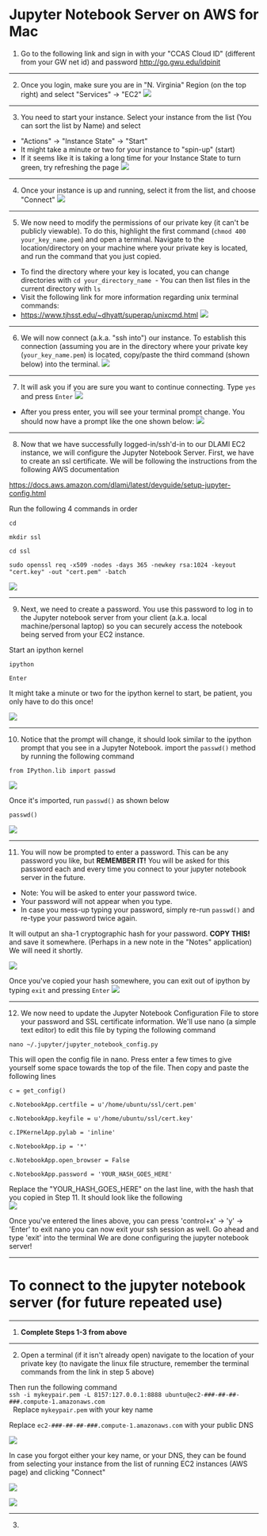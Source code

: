 # Jupyter Notebook Server on AWS for Mac
1.	Go to the following link and sign in with your "CCAS Cloud ID" (different from your GW net id) and password
http://go.gwu.edu/idpinit

---

2.	Once you login, make sure you are in "N. Virginia" Region (on the top right) and select "Services" -> "EC2"
![](https://raw.github.com/yuxiaohuang/aws-machine-learning-1/master/aws-machine-learning-1-master/Creating%20a%20DLAMI%20EC2%20Instance%20on%20GWU-AWS/screenshots/1.png)

---

3. You need to start your instance. Select your instance from the list (You can sort the list by Name) and select 
 - "Actions" -> "Instance State" -> "Start"
 - It might take a minute or two for your instance to "spin-up" (start)
 - If it seems like it is taking a long time for your Instance State to turn green, try refreshing the page
![](https://raw.github.com/yuxiaohuang/aws-machine-learning-1/master/aws-machine-learning-1-master/Jupyter%20Notebook%20Server%20Mac/screenshots/5.png)

---

4.	Once your instance is up and running, select it from the list, and choose "Connect"
![](https://github.com/yuxiaohuang/aws-machine-learning-1/blob/master/aws-machine-learning-1-master/Jupyter%20Notebook%20Server%20Mac/screenshots/2.png?raw=true)

---

5.	We now need to modify the permissions of our private key (it can't be publicly viewable). To do this, highlight the first command (`chmod 400 your_key_name.pem`) and open a terminal. Navigate to the location/directory on your machine where your private key is located, and run the command that you just copied.
  - To find the directory where your key is located, you can change directories with `cd your_directory_name`
  - You can then list files in the current directory with `ls`
  - Visit the following link for more information regarding unix terminal commands:
  - https://www.tjhsst.edu/~dhyatt/superap/unixcmd.html
![](https://github.com/yuxiaohuang/aws-machine-learning-1/blob/master/aws-machine-learning-1-master/Jupyter%20Notebook%20Server%20Mac/screenshots/3.png?raw=true)

---

6.	We will now connect (a.k.a. "ssh into") our instance. To establish this connection (assuming you are in the directory where your private key (`your_key_name.pem`) is located, copy/paste the third command (shown below) into the terminal.
 ![](https://raw.github.com/yuxiaohuang/aws-machine-learning-1/master/aws-machine-learning-1-master/Jupyter%20Notebook%20Server%20Mac/screenshots/4.png)

---

7. It will ask you if you are sure you want to continue connecting. Type `yes` and press `Enter`
![](https://raw.github.com/yuxiaohuang/aws-machine-learning-1/master/aws-machine-learning-1-master/Jupyter%20Notebook%20Server%20Mac/screenshots/6.png)
 - After you press enter, you will see your terminal prompt change. You should now have a prompt like the one shown below:
  ![](https://raw.github.com/yuxiaohuang/aws-machine-learning-1/master/aws-machine-learning-1-master/Jupyter%20Notebook%20Server%20Mac/screenshots/7.png)

---

8. Now that we have successfully logged-in/ssh'd-in to our DLAMI EC2 instance, we will configure the Jupyter Notebook Server. First, we have to create an ssl certificate. We will be following the instructions from the following AWS documentation  

https://docs.aws.amazon.com/dlami/latest/devguide/setup-jupyter-config.html <br/>

Run the following 4 commands in order

`
cd
`

`
mkdir ssl
`

`
cd ssl
`

`
sudo openssl req -x509 -nodes -days 365 -newkey rsa:1024 -keyout "cert.key" -out "cert.pem" -batch
`

![](https://raw.github.com/yuxiaohuang/aws-machine-learning-1/master/aws-machine-learning-1-master/Jupyter%20Notebook%20Server%20Mac/screenshots/8.png)

---

9. Next, we need to create a password. You use this password to log in to the Jupyter notebook server from your client (a.k.a. local machine/personal laptop) so you can securely access the notebook being served from your EC2 instance.

Start an ipython kernel

`
ipython  
`

`
Enter  
`

It might take a minute or two for the ipython kernel to start, be patient, you only have to do this once!

![](https://github.com/yuxiaohuang/aws-machine-learning-1/blob/master/aws-machine-learning-1-master/Jupyter%20Notebook%20Server%20Mac/screenshots/9.png?raw=true)

---

10. Notice that the prompt will change, it should look similar to the ipython prompt that you see in a Jupyter Notebook. import the `passwd()` method by running the following command

`
from IPython.lib import passwd  
`

![](https://raw.github.com/yuxiaohuang/aws-machine-learning-1/master/aws-machine-learning-1-master/Jupyter%20Notebook%20Server%20Mac/screenshots/10.png)

Once it's imported, run `passwd()` as shown below  

`
passwd()
`

![](https://github.com/yuxiaohuang/aws-machine-learning-1/blob/master/aws-machine-learning-1-master/Jupyter%20Notebook%20Server%20Mac/screenshots/11.png?raw=true)

---

11. You will now be prompted to enter a password. This can be any password you like, but **REMEMBER IT!** You will be asked for this password each and every time you connect to your jupyter notebook server in the future.
 -  Note: You will be asked to enter your password twice.
 -  Your password will not appear when you type.
 -  In case you mess-up typing your password, simply re-run `passwd()` and re-type your password twice again.

It will output an sha-1 cryptographic hash for your password. **COPY THIS!** and save it somewhere. (Perhaps in a new note in the "Notes" application) We will need it shortly.

![](https://raw.github.com/yuxiaohuang/aws-machine-learning-1/master/aws-machine-learning-1-master/Jupyter%20Notebook%20Server%20Mac/screenshots/12.png)

Once you've copied your hash somewhere, you can exit out of ipython by typing `exit` and pressing `Enter`
![](https://raw.github.com/yuxiaohuang/aws-machine-learning-1/master/aws-machine-learning-1-master/Jupyter%20Notebook%20Server%20Mac/screenshots/13.png)

---

12. We now need to update the Jupyter Notebook Configuration File to store your password and SSL certificate information. We'll use nano (a simple text editor) to edit this file by typing the following command

`
nano ~/.jupyter/jupyter_notebook_config.py  
`

This will open the config file in nano. Press enter a few times to give yourself some space towards the top of the file. Then copy and paste the following lines  

`
c = get_config()  
`

`
c.NotebookApp.certfile = u'/home/ubuntu/ssl/cert.pem'    
`

`
c.NotebookApp.keyfile = u'/home/ubuntu/ssl/cert.key'   
`

`
c.IPKernelApp.pylab = 'inline'   
`

`
c.NotebookApp.ip = '*'  
`

`
c.NotebookApp.open_browser = False      
`

`
c.NotebookApp.password = 'YOUR_HASH_GOES_HERE'      
`

Replace the "YOUR_HASH_GOES_HERE" on the last line, with the hash that you copied in Step 11. It should look like the following  
 ![](https://raw.github.com/yuxiaohuang/aws-machine-learning-1/master/aws-machine-learning-1-master/Jupyter%20Notebook%20Server%20Mac/screenshots/14.png)

Once you've entered the lines above, you can press 'control+x' -> 'y' -> 'Enter' to exit nano
you can now exit your ssh session as well. Go ahead and type 'exit' into the terminal
We are done configuring the jupyter notebook server!
 
 ---
 
 # To connect to the jupyter notebook server (for future repeated use)

---

1. **Complete Steps 1-3 from above**

---

2. Open a terminal (if it isn't already open) navigate to the location of your private key (to navigate the linux file structure, remember the terminal commands from the link in step 5 above)

Then run the following command  
 `ssh -i mykeypair.pem -L 8157:127.0.0.1:8888 ubuntu@ec2-###-##-##-###.compute-1.amazonaws.com`   
  
Replace `mykeypair.pem` with your key name   
  
Replace `ec2-###-##-##-###.compute-1.amazonaws.com` with your public DNS  

![](https://github.com/yuxiaohuang/aws-machine-learning-1/blob/master/aws-machine-learning-1-master/Jupyter%20Notebook%20Server%20Mac/screenshots/16.png?raw=true)

In case you forgot either your key name, or your DNS, they can be found from selecting your instance from the list of running EC2 instances (AWS page) and clicking "Connect"  

![](https://github.com/yuxiaohuang/aws-machine-learning-1/blob/master/aws-machine-learning-1-master/Jupyter%20Notebook%20Server%20Mac/screenshots/2.png?raw=true)    

![](https://github.com/yuxiaohuang/aws-machine-learning-1/blob/master/aws-machine-learning-1-master/Jupyter%20Notebook%20Server%20Mac/screenshots/15.png?raw=true)  

---

3. 
